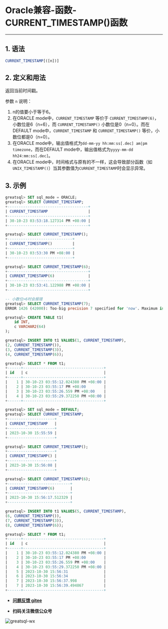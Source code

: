 # Oracle兼容-函数-CURRENT_TIMESTAMP()函数
---


## 1. 语法

```sql
CURRENT_TIMESTAMP[([n])]
```

## 2. 定义和用法

返回当前时间戳。

参数 `n` 说明：
1. n的值要小于等于6。
2. 在ORACLE mode中，`CURRENT_TIMESTAMP` 等价于 `CURRENT_TIMESTAMP(6)`，小数位是6（n=6），而 `CURRENT_TIMESTAMP()` 小数位是0（n=0）。而在DEFAULT mode中，`CURRENT_TIMESTAMP` 和 `CURRENT_TIMESTAMP()` 等价，小数位都是0（n=0）。
3. 在ORACLE mode中，输出值格式为`dd-mm-yy hh:mm:ss[.dec] am|pm timezone`，而在DEFAULT mode中，输出值格式为`yyyy-mm-dd hh24:mm:ss[.dec]`。
4. 在ORACLE mode中，时间格式与原有的不一样，这会导致部分函数（如`UNIX_TIMESTAMP()`）当其参数值为`CURRENT_TIMESTAMP`时会显示异常。


## 3. 示例
```sql
greatsql> SET sql_mode = ORACLE;
greatsql> SELECT CURRENT_TIMESTAMP;
+------------------------------------+
| CURRENT_TIMESTAMP                  |
+------------------------------------+
| 30-10-23 03:53:18.127314 PM +08:00 |
+------------------------------------+

greatsql> SELECT CURRENT_TIMESTAMP();
+-----------------------------+
| CURRENT_TIMESTAMP()         |
+-----------------------------+
| 30-10-23 03:53:30 PM +08:00 |
+-----------------------------+ 

greatsql> SELECT CURRENT_TIMESTAMP(6);
+------------------------------------+
| CURRENT_TIMESTAMP(6)               |
+------------------------------------+
| 30-10-23 03:53:41.122988 PM +08:00 |
+------------------------------------+

-- 小数位>6时会报错
greatsql> SELECT CURRENT_TIMESTAMP(7);
ERROR 1426 (42000): Too-big precision 7 specified for 'now'. Maximum is 6.

greatsql> CREATE TABLE t1(
    id INT,
    c VARCHAR2(64)
);

greatsql> INSERT INTO t1 VALUES(1, CURRENT_TIMESTAMP),
(2, CURRENT_TIMESTAMP()),
(3, CURRENT_TIMESTAMP(3)),
(4, CURRENT_TIMESTAMP(6));

greatsql> SELECT * FROM t1;
+------+------------------------------------+
| id   | c                                  |
+------+------------------------------------+
|    1 | 30-10-23 03:55:12.024380 PM +08:00 |
|    2 | 30-10-23 03:55:17 PM +08:00        |
|    3 | 30-10-23 03:55:26.559 PM +08:00    |
|    4 | 30-10-23 03:55:29.372250 PM +08:00 |
+------+------------------------------------+

greatsql> SET sql_mode = DEFAULT;
greatsql> SELECT CURRENT_TIMESTAMP;
+---------------------+
| CURRENT_TIMESTAMP   |
+---------------------+
| 2023-10-30 15:55:59 |
+---------------------+

greatsql> SELECT CURRENT_TIMESTAMP();
+---------------------+
| CURRENT_TIMESTAMP() |
+---------------------+
| 2023-10-30 15:56:08 |
+---------------------+

greatsql> SELECT CURRENT_TIMESTAMP(6);
+----------------------------+
| CURRENT_TIMESTAMP(6)       |
+----------------------------+
| 2023-10-30 15:56:17.512329 |
+----------------------------+

greatsql> INSERT INTO t1 VALUES(5, CURRENT_TIMESTAMP),
(6, CURRENT_TIMESTAMP()),
(7, CURRENT_TIMESTAMP(3)),
(8, CURRENT_TIMESTAMP(6));

greatsql> SELECT * FROM t1;
+------+------------------------------------+
| id   | c                                  |
+------+------------------------------------+
|    1 | 30-10-23 03:55:12.024380 PM +08:00 |
|    2 | 30-10-23 03:55:17 PM +08:00        |
|    3 | 30-10-23 03:55:26.559 PM +08:00    |
|    4 | 30-10-23 03:55:29.372250 PM +08:00 |
|    5 | 2023-10-30 15:56:31                |
|    6 | 2023-10-30 15:56:34                |
|    7 | 2023-10-30 15:56:37.998            |
|    7 | 2023-10-30 15:56:39.494867         |
+------+------------------------------------+
```



- **[问题反馈 gitee](https://gitee.com/GreatSQL/GreatSQL-Manual/issues)**

- **扫码关注微信公众号**

![greatsql-wx](../greatsql-wx.jpg)
